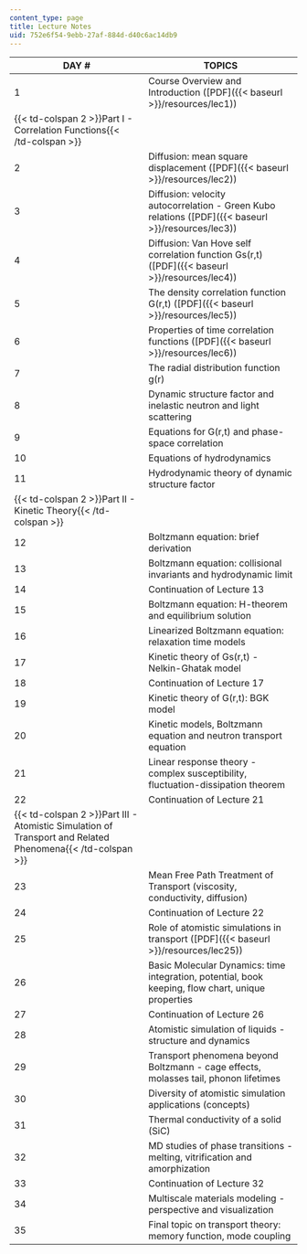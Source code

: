 ```yaml
---
content_type: page
title: Lecture Notes
uid: 752e6f54-9ebb-27af-884d-d40c6ac14db9
---
```


| DAY # | TOPICS |
| --- | --- |
| 1 | Course Overview and Introduction ([PDF]({{< baseurl >}}/resources/lec1)) |
| {{< td-colspan 2 >}}Part I - Correlation Functions{{< /td-colspan >}} ||
| 2 | Diffusion: mean square displacement ([PDF]({{< baseurl >}}/resources/lec2)) |
| 3 | Diffusion: velocity autocorrelation - Green Kubo relations ([PDF]({{< baseurl >}}/resources/lec3)) |
| 4 | Diffusion: Van Hove self correlation function Gs(r,t) ([PDF]({{< baseurl >}}/resources/lec4)) |
| 5 | The density correlation function G(r,t) ([PDF]({{< baseurl >}}/resources/lec5)) |
| 6 | Properties of time correlation functions ([PDF]({{< baseurl >}}/resources/lec6)) |
| 7 | The radial distribution function g(r) |
| 8 | Dynamic structure factor and inelastic neutron and light scattering |
| 9 | Equations for G(r,t) and phase-space correlation |
| 10 | Equations of hydrodynamics |
| 11 | Hydrodynamic theory of dynamic structure factor |
| {{< td-colspan 2 >}}Part II - Kinetic Theory{{< /td-colspan >}} ||
| 12 | Boltzmann equation: brief derivation |
| 13 | Boltzmann equation: collisional invariants and hydrodynamic limit |
| 14 | Continuation of Lecture 13 |
| 15 | Boltzmann equation: H-theorem and equilibrium solution |
| 16 | Linearized Boltzmann equation: relaxation time models |
| 17 | Kinetic theory of Gs(r,t) - Nelkin-Ghatak model |
| 18 | Continuation of Lecture 17 |
| 19 | Kinetic theory of G(r,t): BGK model |
| 20 | Kinetic models, Boltzmann equation and neutron transport equation |
| 21 | Linear response theory - complex susceptibility, fluctuation-dissipation theorem |
| 22 | Continuation of Lecture 21 |
| {{< td-colspan 2 >}}Part III - Atomistic Simulation of Transport and Related Phenomena{{< /td-colspan >}} ||
| 23 | Mean Free Path Treatment of Transport (viscosity, conductivity, diffusion) |
| 24 | Continuation of Lecture 22 |
| 25 | Role of atomistic simulations in transport ([PDF]({{< baseurl >}}/resources/lec25)) |
| 26 | Basic Molecular Dynamics: time integration, potential, book keeping, flow chart, unique properties |
| 27 | Continuation of Lecture 26 |
| 28 | Atomistic simulation of liquids - structure and dynamics |
| 29 | Transport phenomena beyond Boltzmann - cage effects, molasses tail, phonon lifetimes |
| 30 | Diversity of atomistic simulation applications (concepts) |
| 31 | Thermal conductivity of a solid (SiC) |
| 32 | MD studies of phase transitions - melting, vitrification and amorphization |
| 33 | Continuation of Lecture 32 |
| 34 | Multiscale materials modeling - perspective and visualization |
| 35 | Final topic on transport theory: memory function, mode coupling